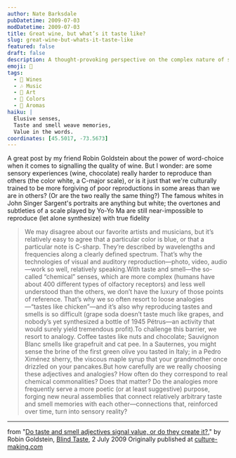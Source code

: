 ```yaml
---
author: Nate Barksdale
pubDatetime: 2009-07-03
modDatetime: 2009-07-03
title: Great wine, but what’s it taste like?
slug: great-wine-but-whats-it-taste-like
featured: false
draft: false
description: A thought-provoking perspective on the complex nature of sensory experiences by Robin Goldstein.
emoji: 🍷
tags:
  - 🍷 Wines
  - 🎶 Music
  - 🎨 Art
  - 🌈 Colors
  - 🌿 Aromas
haiku: |
  Elusive senses,  
  Taste and smell weave memories,  
  Value in the words.
coordinates: [45.5017, -73.5673]
---
```


A great post by my friend Robin Goldstein about the power of word-choice when it comes to signalling the quality of wine. But I wonder: are some sensory experiences (wine, chocolate) really harder to reproduce than others (the color white, a C-major scale), or is it just that we're culturally trained to be more forgiving of poor reproductions in some areas than we are in others? (Or are the two really the same thing?) The famous whites in John Singer Sargent's portraits are anything but white; the overtones and subtleties of a scale played by Yo-Yo Ma are still near-impossible to reproduce (let alone synthesize) with true fidelity

> We may disagree about our favorite artists and musicians, but it’s relatively easy to agree that a particular color is blue, or that a particular note is C-sharp. They’re described by wavelengths and frequencies along a clearly defined spectrum. That’s why the technologies of visual and auditory reproduction—photo, video, audio—work so well, relatively speaking.With taste and smell—the so-called “chemical” senses, which are more complex (humans have about 400 different types of olfactory receptors) and less well understood than the others, we don’t have the luxury of those points of reference. That’s why we so often resort to loose analogies—“tastes like chicken”—and it’s also why reproducing tastes and smells is so difficult (grape soda doesn’t taste much like grapes, and nobody’s yet synthesized a bottle of 1945 Pétrus—an activity that would surely yield tremendous profit).To challenge this barrier, we resort to analogy. Coffee tastes like nuts and chocolate; Sauvignon Blanc smells like grapefruit and cat pee. In a Sauternes, you might sense the brine of the first green olive you tasted in Italy; in a Pedro Ximénez sherry, the viscous maple syrup that your grandmother once drizzled on your pancakes.But how carefully are we really choosing these adjectives and analogies? How often do they correspond to real chemical commonalities? Does that matter? Do the analogies more frequently serve a more poetic (or at least suggestive) purpose, forging new neural assemblies that connect relatively arbitrary taste and smell memories with each other—connections that, reinforced over time, turn into sensory reality?

---

from "[Do taste and smell adjectives signal value, or do they create it?](http://blindtaste.com/2009/07/02/do-taste-and-smell-adjectives-signal-valu/)," by Robin Goldstein, [Blind Taste](http://blindtaste.com/2009/07/02/do-taste-and-smell-adjectives-signal-valu/), 2 July 2009 Originally published at [culture-making.com](http://www.culture-making.com)
